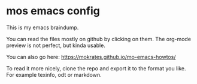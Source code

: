 mos emacs config
================

This is my emacs braindump.

You can read the files mostly on github by clicking on them. The
org-mode preview is not perfect, but kinda usable.

You can also go here: https://mokrates.github.io/mo-emacs-howtos/

To read it more nicely, clone the repo and export it to the format you
like. For example texinfo, odt or markdown.

